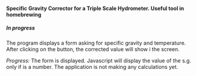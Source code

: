 #### Specific Gravity Corrector for a Triple Scale Hydrometer. Useful tool in homebrewing

##### In progress  

The program displays a form asking for specific gravity and temperature. After clicking on the button, the corrected value will show i the screen.


*Progress:* The form is displayed. Javascript will display the value of the s.g. only if is a number. The application is not making any calculations yet.